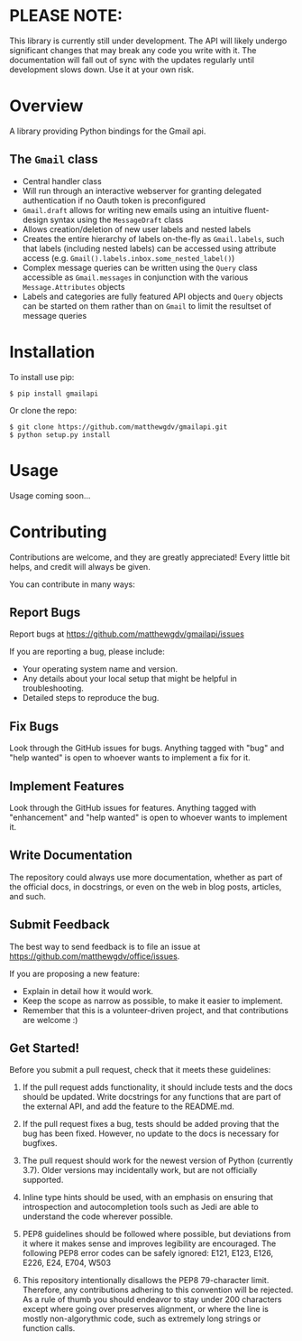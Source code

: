 PLEASE NOTE:
====================

This library is currently still under development. The API will likely undergo significant changes that may break any code you write with it.
The documentation will fall out of sync with the updates regularly until development slows down. Use it at your own risk.

Overview
====================

A library providing Python bindings for the Gmail api.

The `Gmail` class
--------------------

* Central handler class
* Will run through an interactive webserver for granting delegated authentication if no Oauth token is preconfigured
* `Gmail.draft` allows for writing new emails using an intuitive fluent-design syntax using the `MessageDraft` class
* Allows creation/deletion of new user labels and nested labels
* Creates the entire hierarchy of labels on-the-fly as `Gmail.labels`, such that labels (including nested labels) can be accessed using attribute access (e.g. `Gmail().labels.inbox.some_nested_label()`) 
* Complex message queries can be written using the `Query` class accessible as `Gmail.messages` in conjunction with the various `Message.Attributes` objects 
* Labels and categories are fully featured API objects and `Query` objects can be started on them rather than on `Gmail` to limit the resultset of message queries 
  

Installation
====================

To install use pip:

    $ pip install gmailapi


Or clone the repo:

    $ git clone https://github.com/matthewgdv/gmailapi.git
    $ python setup.py install


Usage
====================

Usage coming soon...

Contributing
====================

Contributions are welcome, and they are greatly appreciated! Every little bit helps, and credit will always be given.

You can contribute in many ways:

Report Bugs
--------------------

Report bugs at https://github.com/matthewgdv/gmailapi/issues

If you are reporting a bug, please include:

* Your operating system name and version.
* Any details about your local setup that might be helpful in troubleshooting.
* Detailed steps to reproduce the bug.

Fix Bugs
--------------------

Look through the GitHub issues for bugs. Anything tagged with "bug" and "help wanted" is open to whoever wants to implement a fix for it.

Implement Features
--------------------

Look through the GitHub issues for features. Anything tagged with "enhancement" and "help wanted" is open to whoever wants to implement it.

Write Documentation
--------------------

The repository could always use more documentation, whether as part of the official docs, in docstrings, or even on the web in blog posts, articles, and such.

Submit Feedback
--------------------

The best way to send feedback is to file an issue at https://github.com/matthewgdv/office/issues.

If you are proposing a new feature:

* Explain in detail how it would work.
* Keep the scope as narrow as possible, to make it easier to implement.
* Remember that this is a volunteer-driven project, and that contributions are welcome :)

Get Started!
--------------------

Before you submit a pull request, check that it meets these guidelines:

1.  If the pull request adds functionality, it should include tests and the docs should be updated. Write docstrings for any functions that are part of the external API, and add
    the feature to the README.md.

2.  If the pull request fixes a bug, tests should be added proving that the bug has been fixed. However, no update to the docs is necessary for bugfixes.

3.  The pull request should work for the newest version of Python (currently 3.7). Older versions may incidentally work, but are not officially supported.

4.  Inline type hints should be used, with an emphasis on ensuring that introspection and autocompletion tools such as Jedi are able to understand the code wherever possible.

5.  PEP8 guidelines should be followed where possible, but deviations from it where it makes sense and improves legibility are encouraged. The following PEP8 error codes can be
    safely ignored: E121, E123, E126, E226, E24, E704, W503

6.  This repository intentionally disallows the PEP8 79-character limit. Therefore, any contributions adhering to this convention will be rejected. As a rule of thumb you should
    endeavor to stay under 200 characters except where going over preserves alignment, or where the line is mostly non-algorythmic code, such as extremely long strings or function
    calls.

